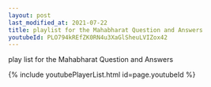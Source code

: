 ```yaml
---
layout: post
last_modified_at: 2021-07-22
title: playlist for the Mahabharat Question and Answers
youtubeId: PLO794kREfZK0RN4u3XaGlSheuLVIZox42
---
```

 
 
play list for the Mahabharat Question and Answers

{% include youtubePlayerList.html id=page.youtubeId %}
